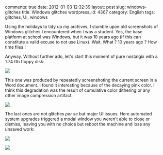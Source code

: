 comments: true
date: 2012-01-03 12:32:39
layout: post
slug: windows-glitches
title: Windows glitches
wordpress_id: 4367
category: English
tags: glitches, UI, windows

Using the holidays to tidy up my archives, I stumble upon old screenshots of Windows glitches I encountered when I was a student. Yes, the base platform at school was Windows, but it was 10 years ago (if this can constitute a valid excuse to not use Linux). Wait. What ? 10 years ago ? How time flies !

Anyway. Without further ado, let's start this moment of pure nostalgia with a 1.74 Gb floppy disk:

[![](http://kevin.deldycke.com/wp-content/uploads/2012/01/SizePB.png)](http://kevin.deldycke.com/wp-content/uploads/2012/01/SizePB.png)

This one was produced by repeatedly screenshoting the current screen in a Word document. I found it interesting because of the decaying pink color. I think this degradation was the result of cumulative color dithering or any other image compression artifact:

[![](http://kevin.deldycke.com/wp-content/uploads/2012/01/df-300x225.png)](http://kevin.deldycke.com/wp-content/uploads/2012/01/df.png)

The last ones are not glitches _per se_ but major UI issues. Here automated system upgrades triggered a modal window you weren't able to close or dismiss, leaving you with no choice but reboot the machine and lose any unsaved work:

[![](http://kevin.deldycke.com/wp-content/uploads/2012/01/update-300x225.png)](http://kevin.deldycke.com/wp-content/uploads/2012/01/update.png)

[![](http://kevin.deldycke.com/wp-content/uploads/2012/01/ie1-300x225.png)](http://kevin.deldycke.com/wp-content/uploads/2012/01/ie1.png)
